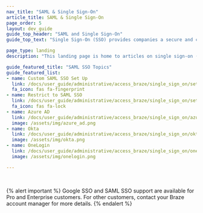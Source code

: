 ```yaml
---
nav_title: "SAML & Single Sign-On"
article_title: SAML & Single Sign-On
page_order: 5
layout: dev_guide
guide_top_header: "SAML and Single Sign-On"
guide_top_text: "Single Sign-On (SSO) provides companies a secure and centralized way of controlling access to the Braze dashboard. In short, a single set of credentials can be used to access different applications, including Braze. <br> <br> Braze supports SAML SSO, which supports the latest Security Assertion Markup Language (SAML 2.0) industry standards, and also supports Azure Active Directory, Okta, and OneLogin."

page_type: landing
description: "This landing page is home to articles on single sign-on (SSO). Here, you can find help setting up supported identity providers, or performing a custom setup."

guide_featured_title: "SAML SSO Topics"
guide_featured_list:
- name: Custom SAML SSO Set Up
  link: /docs/user_guide/administrative/access_braze/single_sign_on/set_up/
  fa_icon: fas fa-fingerprint
- name: Restrict to SAML SSO
  link: /docs/user_guide/administrative/access_braze/single_sign_on/set_up/#restriction
  fa_icon: fas fa-lock
- name: Azure AD
  link: /docs/user_guide/administrative/access_braze/single_sign_on/azure_ad/
  image: /assets/img/azure_ad.png
- name: Okta
  link: /docs/user_guide/administrative/access_braze/single_sign_on/okta/
  image: /assets/img/okta.png
- name: OneLogin
  link: /docs/user_guide/administrative/access_braze/single_sign_on/onelogin/
  image: /assets/img/onelogin.png

---
```


<br>

{% alert important %}
Google SSO and SAML SSO support are available for Pro and Enterprise customers. For other customers, contact your Braze account manager for more details.
{% endalert %}

<br>
